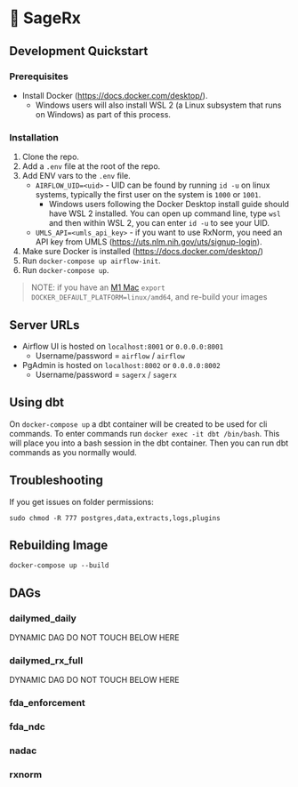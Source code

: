 # 🌿 SageRx

## Development Quickstart

### Prerequisites

- Install Docker (https://docs.docker.com/desktop/).
    - Windows users will also install WSL 2 (a Linux subsystem that runs on Windows) as part of this process.

### Installation

1. Clone the repo.
2. Add a `.env` file at the root of the repo.
3. Add ENV vars to the `.env` file.
    - `AIRFLOW_UID=<uid>` - UID can be found by running `id -u` on linux systems, typically the first user on the system is `1000` or `1001`.
        - Windows users following the Docker Desktop install guide should have WSL 2 installed.  You can open up command line, type `wsl` and then within WSL 2, you can enter `id -u` to see your UID.
    - `UMLS_API=<umls_api_key>` - if you want to use RxNorm, you need an API key from UMLS (https://uts.nlm.nih.gov/uts/signup-login).
4. Make sure Docker is installed (https://docs.docker.com/desktop/)
5. Run `docker-compose up airflow-init`.
6. Run `docker-compose up`.

> NOTE: if you have an [M1 Mac](https://stackoverflow.com/questions/62807717/how-can-i-solve-postgresql-scram-authentication-problem) `export DOCKER_DEFAULT_PLATFORM=linux/amd64`, and re-build your images

## Server URLs

- Airflow UI is hosted on `localhost:8001` or `0.0.0.0:8001`
    - Username/password = `airflow` / `airflow`
- PgAdmin is hosted on `localhost:8002` or `0.0.0.0:8002`
    - Username/password = `sagerx` / `sagerx`

## Using dbt

On `docker-compose up` a dbt container will be created to be used for cli commands. To enter commands run `docker exec -it dbt /bin/bash`. This will place you into a bash session in the dbt container. Then you can run dbt commands as you normally would.

## Troubleshooting

If you get issues on folder permissions:

`sudo chmod -R 777 postgres,data,extracts,logs,plugins`

## Rebuilding Image
`docker-compose up --build`

## DAGs

### dailymed_daily
DYNAMIC DAG DO NOT TOUCH BELOW HERE

### dailymed_rx_full
DYNAMIC DAG DO NOT TOUCH BELOW HERE

### fda_enforcement

### fda_ndc

### nadac

### rxnorm